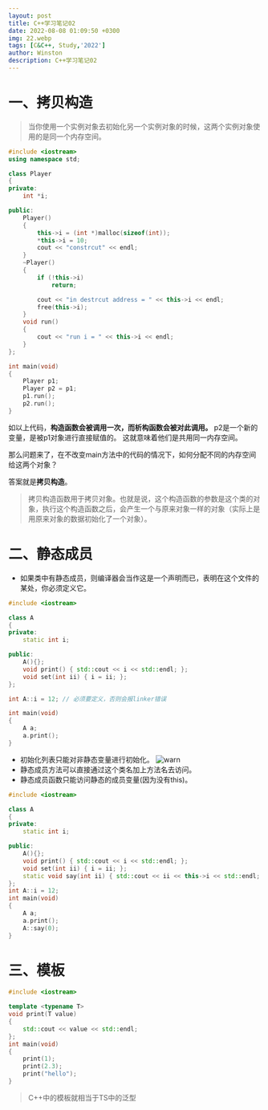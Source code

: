 ```yaml
---
layout: post
title: C++学习笔记02
date: 2022-08-08 01:09:50 +0300
img: 22.webp
tags: [C&C++, Study,'2022']
author: Winston
description: C++学习笔记02
---
```



# 一、拷贝构造

> 当你使用一个实例对象去初始化另一个实例对象的时候，这两个实例对象使用的是同一个内存空间。

```cpp
#include <iostream>
using namespace std;

class Player
{
private:
    int *i;

public:
    Player()
    {
        this->i = (int *)malloc(sizeof(int));
        *this->i = 10;
        cout << "constrcut" << endl;
    }
    ~Player()
    {
        if (!this->i)
            return;

        cout << "in destrcut address = " << this->i << endl;
        free(this->i);
    }
    void run()
    {
        cout << "run i = " << this->i << endl;
    }
};

int main(void)
{
    Player p1;
    Player p2 = p1;
    p1.run();
    p2.run();
}
```

如以上代码，**构造函数会被调用一次，而析构函数会被对此调用。**
p2是一个新的变量，是被p1对象进行直接赋值的。
这就意味着他们是共用同一内存空间。


那么问题来了，在不改变main方法中的代码的情况下，如何分配不同的内存空间给这两个对象？

答案就是**拷贝构造**。

> 拷贝构造函数用于拷贝对象。也就是说，这个构造函数的参数是这个类的对象，执行这个构造函数之后，会产生一个与原来对象一样的对象（实际上是用原来对象的数据初始化了一个对象）。


# 二、静态成员

* 如果类中有静态成员，则编译器会当作这是一个声明而已，表明在这个文件的某处，你必须定义它。

```cpp
#include <iostream>

class A
{
private:
    static int i;

public:
    A(){};
    void print() { std::cout << i << std::endl; };
    void set(int ii) { i = ii; };
};

int A::i = 12; // 必须要定义，否则会报linker错误

int main(void)
{
    A a;
    a.print();
}
```

* 初始化列表只能对非静态变量进行初始化。
![warn]({{site.baseurl}}/images/post/202208/02.png)
* 静态成员方法可以直接通过这个类名加上方法名去访问。
* 静态成员函数只能访问静态的成员变量(因为没有this)。

```cpp
#include <iostream>

class A
{
private:
    static int i;

public:
    A(){};
    void print() { std::cout << i << std::endl; };
    void set(int ii) { i = ii; };
    static void say(int ii) { std::cout << ii << this->i << std::endl; }; // this只能用于非静态成员函数内部。
};
int A::i = 12;
int main(void)
{
    A a;
    a.print();
    A::say(0);
}

```
# 三、模板

```cpp
#include <iostream>

template <typename T>
void print(T value)
{
    std::cout << value << std::endl;
};
int main(void)
{
    print(1);
    print(2.3);
    print("hello");
}
```

> C++中的模板就相当于TS中的泛型




